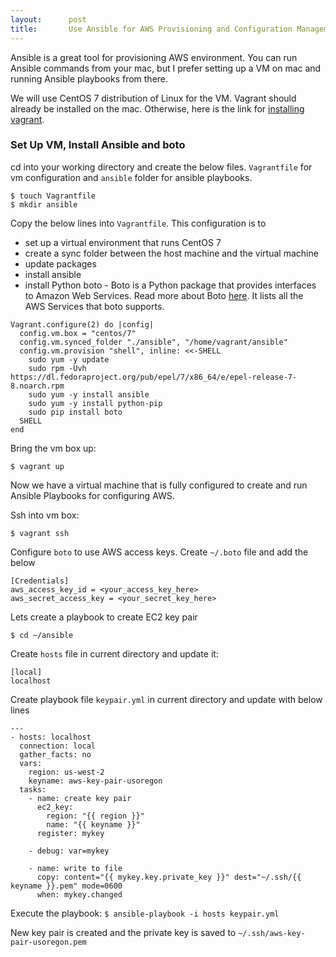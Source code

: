 ```yaml
---
layout:      post
title:       Use Ansible for AWS Provisioning and Configuration Management
---
```


Ansible is a great tool for provisioning AWS environment. You can run Ansible commands from your mac, but I prefer setting up a VM on mac and running Ansible playbooks from there.

We will use CentOS 7 distribution of Linux for the VM. Vagrant should already be installed on the mac. Otherwise, here is the link for [installing vagrant](https://www.vagrantup.com/downloads.html).

### Set Up VM, Install Ansible and boto
cd into your working directory and create the below files. `Vagrantfile` for vm configuration and `ansible` folder for ansible playbooks.

```
$ touch Vagrantfile
$ mkdir ansible
```

Copy the below lines into `Vagrantfile`. This configuration is to

* set up a virtual environment that runs CentOS 7
* create a sync folder between the host machine and the virtual machine
* update packages
* install ansible
* install Python boto - Boto is a Python package that provides interfaces to Amazon Web Services. Read more about Boto [here](https://github.com/boto/boto). It lists all the AWS Services that boto supports.

```
Vagrant.configure(2) do |config|
  config.vm.box = "centos/7"
  config.vm.synced_folder "./ansible", "/home/vagrant/ansible"
  config.vm.provision "shell", inline: <<-SHELL
    sudo yum -y update
    sudo rpm -Uvh https://dl.fedoraproject.org/pub/epel/7/x86_64/e/epel-release-7-8.noarch.rpm
    sudo yum -y install ansible
    sudo yum -y install python-pip
    sudo pip install boto
  SHELL
end
```

Bring the vm box up:

```
$ vagrant up
```

Now we have a virtual machine that is fully configured to create and run Ansible Playbooks for configuring AWS.

Ssh into vm box:

```
$ vagrant ssh
```

Configure `boto` to use AWS access keys. Create `~/.boto` file and add the below

```
[Credentials]
aws_access_key_id = <your_access_key_here>
aws_secret_access_key = <your_secret_key_here>
```

Lets create a playbook to create EC2 key pair

`$ cd ~/ansible`

Create `hosts` file in current directory and update it:

```
[local]
localhost
```

Create playbook file `keypair.yml` in current directory and update with below lines

```
---
- hosts: localhost
  connection: local
  gather_facts: no
  vars:
    region: us-west-2
    keyname: aws-key-pair-usoregon
  tasks:
    - name: create key pair
      ec2_key:
        region: "{{ region }}"
        name: "{{ keyname }}"
      register: mykey

    - debug: var=mykey

    - name: write to file
      copy: content="{{ mykey.key.private_key }}" dest="~/.ssh/{{ keyname }}.pem" mode=0600
      when: mykey.changed
```

Execute the playbook: `$ ansible-playbook -i hosts keypair.yml`

New key pair is created and the private key is saved to `~/.ssh/aws-key-pair-usoregon.pem`
